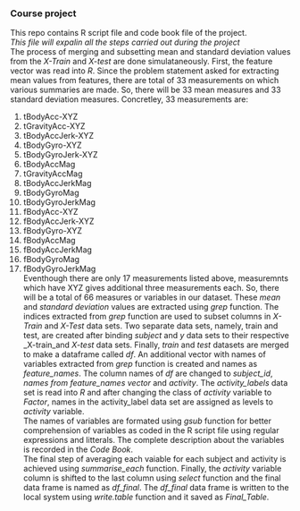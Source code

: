 ### Course project
This repo contains R script file and code book file of the project.  
*This file will expalin all the steps carried out during the project*  
The process of merging and subsetting mean and standard deviation values from the _X-Train_ and _X-test_ are done simulataneously. First, the feature vector was read into _R_. Since the problem statement asked for extracting mean values from features, there are total of 33 measurements on which various summaries are made. So, there will be 33 mean measures and 33 standard deviation measures. Concretley, 33 measurements are:  
1. tBodyAcc-XYZ
2. tGravityAcc-XYZ
3. tBodyAccJerk-XYZ
4. tBodyGyro-XYZ
5. tBodyGyroJerk-XYZ
6. tBodyAccMag
7. tGravityAccMag
8. tBodyAccJerkMag
9. tBodyGyroMag
10. tBodyGyroJerkMag
11. fBodyAcc-XYZ
12. fBodyAccJerk-XYZ
13. fBodyGyro-XYZ
14. fBodyAccMag
15. fBodyAccJerkMag
16. fBodyGyroMag
17. fBodyGyroJerkMag  
Eventhough there are only 17 measurements listed above, measuremnts which have XYZ gives additional three measurements each. So, there will be a total of 66 measures or variables in our dataset. These *mean* and *standard deviation* values are extracted using _grep_ function. The indices extracted from _grep_ function are used to subset columns in _X-Train_ and _X-Test_ data sets. Two separate data sets, namely, train and test, are created after binding _subject_ and _y_ data sets to their respective _X-train_and _X-test_ data sets. Finally, _train_ and _test_ datasets are merged to make a dataframe called *_df_*. An additional vector with names of variables extracted from _grep_ function is created and names as _feature_names_. The column names of _df_ are changed to *subject_id*, *names from feature_names vector* and *activity*.
The _activity_labels_ data set is read into _R_ and after changing the class of _activity_ variable to _Factor_, names in the activity_label data set are assigned as levels to _activity_ variable.  
The names of variables are formated using _gsub_ function for better comprehension of variables as coded in the R script file using regular expressions and litterals. The complete description about the variables is recorded in the *_Code Book_*.  
The final step of averaging each vaiable for each subject and activity is achieved using _summarise_each_ function. Finally, the _activity_ variable column is shifted to the last column using _select_ function and the final data frame is named as *df_final*. The *df_final* data frame is written to the local system using _write.table_ function and it saved as *Final_Table*.

